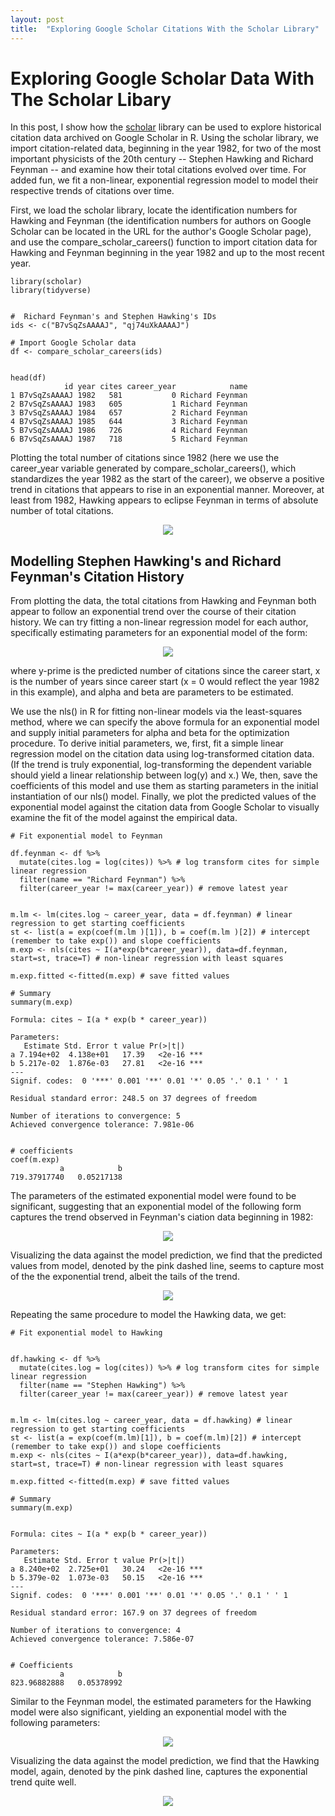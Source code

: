 ```yaml
---
layout: post
title:  "Exploring Google Scholar Citations With the Scholar Library"
---
```


# Exploring Google Scholar Data With The Scholar Libary

In this post, I show how the [scholar](https://cran.r-project.org/web/packages/scholar/index.html) library can be used to explore historical citation data archived on Google Scholar in R. Using the scholar library, we import citation-related data, beginning in the year 1982, for two of the most important physicists of the 20th century -- Stephen Hawking and Richard Feynman -- and examine how their total citations evolved over time. For added fun, we fit a non-linear, exponential regression model to model their respective trends of citations over time.

First, we load the scholar library, locate the identification numbers for Hawking and Feynman (the identification numbers for authors on Google Scholar can be located in the URL for the author's Google Scholar page), and use the compare_scholar_careers() function to import citation data for Hawking and Feynman beginning in the year 1982 and up to the most recent year.

```
library(scholar)
library(tidyverse)


#  Richard Feynman's and Stephen Hawking's IDs
ids <- c("B7vSqZsAAAAJ", "qj74uXkAAAAJ")

# Import Google Scholar data
df <- compare_scholar_careers(ids)


head(df)
            id year cites career_year            name
1 B7vSqZsAAAAJ 1982   581           0 Richard Feynman
2 B7vSqZsAAAAJ 1983   605           1 Richard Feynman
3 B7vSqZsAAAAJ 1984   657           2 Richard Feynman
4 B7vSqZsAAAAJ 1985   644           3 Richard Feynman
5 B7vSqZsAAAAJ 1986   726           4 Richard Feynman
6 B7vSqZsAAAAJ 1987   718           5 Richard Feynman

```
Plotting the total number of citations since 1982 (here we use the career_year variable generated by compare_scholar_careers(), which standardizes the year 1982 as the start of the career), we observe a positive trend in citations that appears to rise in an exponential manner. Moreover, at least from 1982, Hawking appears to eclipse Feynman in terms of absolute number of total citations.

<p align="center">
  <img src="/img/feynmanhawking.png"/>
</p>


## Modelling Stephen Hawking's and Richard Feynman's Citation History

From plotting the data, the total citations from Hawking and Feynman both appear to follow an exponential trend over the course of their citation history. We can try fitting a non-linear regression model for each author, specifically estimating parameters for an exponential model of the form:

<p align="center">
<img src="https://render.githubusercontent.com/render/math?math=y^{\prime}=\alpha e^{\beta x}">
</p>

where y-prime is the predicted number of citations since the career start, x is the number of years since career start (x = 0 would reflect the year 1982 in this example), and alpha and beta are parameters to be estimated.

We use the nls() in R for fitting non-linear models via the least-squares method, where we can specify the above formula for an exponential model and supply initial parameters for alpha and beta for the optimization procedure. To derive initial parameters, we, first, fit a simple linear regression model on the citation data using log-transformed citation data. (If the trend is truly exponential, log-transforming the dependent variable should yield a linear relationship between log(y) and x.) We, then, save the coefficients of this model and use them as starting parameters in the initial instantiation of our nls() model. Finally, we plot the predicted values of the exponential model against the citation data from Google Scholar to visually examine the fit of the model against the empirical data.

```
# Fit exponential model to Feynman

df.feynman <- df %>%
  mutate(cites.log = log(cites)) %>% # log transform cites for simple linear regression
  filter(name == "Richard Feynman") %>%
  filter(career_year != max(career_year)) # remove latest year


m.lm <- lm(cites.log ~ career_year, data = df.feynman) # linear regression to get starting coefficients
st <- list(a = exp(coef(m.lm )[1]), b = coef(m.lm )[2]) # intercept (remember to take exp()) and slope coefficients
m.exp <- nls(cites ~ I(a*exp(b*career_year)), data=df.feynman, start=st, trace=T) # non-linear regression with least squares

m.exp.fitted <-fitted(m.exp) # save fitted values

# Summary
summary(m.exp)

Formula: cites ~ I(a * exp(b * career_year))

Parameters:
   Estimate Std. Error t value Pr(>|t|)    
a 7.194e+02  4.138e+01   17.39   <2e-16 ***
b 5.217e-02  1.876e-03   27.81   <2e-16 ***
---
Signif. codes:  0 '***' 0.001 '**' 0.01 '*' 0.05 '.' 0.1 ' ' 1

Residual standard error: 248.5 on 37 degrees of freedom

Number of iterations to convergence: 5 
Achieved convergence tolerance: 7.981e-06


# coefficients
coef(m.exp)
           a            b 
719.37917740   0.05217138

```
The parameters of the estimated exponential model were found to be significant, suggesting that an exponential model of the following form captures the trend observed in Feynman's ciation data beginning in 1982:

<p align="center">
<img src="https://render.githubusercontent.com/render/math?math=y^{\prime}= 719e^{0.052x}">
</p>


Visualizing the data against the model prediction, we find that the predicted values from model, denoted by the pink dashed line, seems to capture most of the the exponential trend, albeit the tails of the trend.

<p align="center">
  <img src="/img/feynmanmodel.png"/>
</p>


Repeating the same procedure to model the Hawking data, we get:

```
# Fit exponential model to Hawking


df.hawking <- df %>%
  mutate(cites.log = log(cites)) %>% # log transform cites for simple linear regression
  filter(name == "Stephen Hawking") %>%
  filter(career_year != max(career_year)) # remove latest year


m.lm <- lm(cites.log ~ career_year, data = df.hawking) # linear regression to get starting coefficients
st <- list(a = exp(coef(m.lm)[1]), b = coef(m.lm)[2]) # intercept (remember to take exp()) and slope coefficients
m.exp <- nls(cites ~ I(a*exp(b*career_year)), data=df.hawking, start=st, trace=T) # non-linear regression with least squares

m.exp.fitted <-fitted(m.exp) # save fitted values

# Summary
summary(m.exp)


Formula: cites ~ I(a * exp(b * career_year))

Parameters:
   Estimate Std. Error t value Pr(>|t|)    
a 8.240e+02  2.725e+01   30.24   <2e-16 ***
b 5.379e-02  1.073e-03   50.15   <2e-16 ***
---
Signif. codes:  0 '***' 0.001 '**' 0.01 '*' 0.05 '.' 0.1 ' ' 1

Residual standard error: 167.9 on 37 degrees of freedom

Number of iterations to convergence: 4 
Achieved convergence tolerance: 7.586e-07


# Coefficients
           a            b 
823.96882888   0.05378992 

```
Similar to the Feynman model, the estimated parameters for the Hawking model were also significant, yielding an exponential model with the following parameters: 

<p align="center">
<img src="https://render.githubusercontent.com/render/math?math=y^{\prime}= 823e^{0.053x}">
</p>


Visualizing the data against the model prediction, we find that the Hawking model, again, denoted by the pink dashed line, captures the exponential trend quite well.


<p align="center">
  <img src="/img/hawkingmodel.png"/>
</p>

